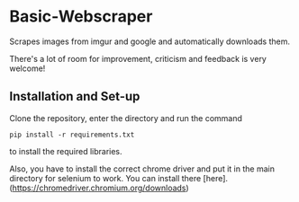# Basic-Webscraper
Scrapes images from imgur and google and automatically downloads them.

There's a lot of room for improvement, criticism and feedback is very welcome!

## Installation and Set-up
Clone the repository, enter the directory and run the command
```
pip install -r requirements.txt
```
to install the required libraries.

Also, you have to install the correct chrome driver and put it in the main directory for selenium to work. You can install there [here]. (https://chromedriver.chromium.org/downloads)
